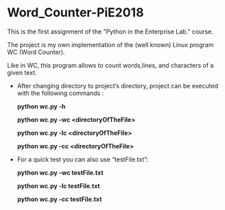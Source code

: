 # Word_Counter-PiE2018

This is the first assignment of the "Python in the Enterprise Lab." course.

The project is my own implementation of the (well known) Linux program WC (Word Counter).

Like in WC, this program allows to count words,lines, and characters of a given text.

- After changing directory to project’s directory, project can be executed with the following commands : 

   **python wc.py -h**

   **python wc.py -wc \<directoryOfTheFile\>**

   **python wc.py -lc \<directoryOfTheFile\>**

   **python wc.py -cc \<directoryOfTheFile\>**

- For a quick test you can also use “testFile.txt”:

   **python wc.py -wc testFile.txt**

   **python wc.py -lc testFile.txt**
  
   **python wc.py -cc testFile.txt**
